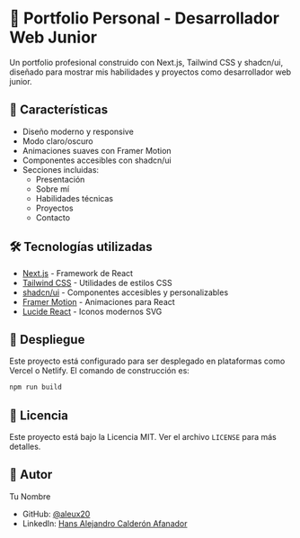 # 📁 Portfolio Personal - Desarrollador Web Junior

Un portfolio profesional construido con Next.js, Tailwind CSS y shadcn/ui, diseñado para mostrar mis habilidades y proyectos como desarrollador web junior.

## 🚀 Características

- Diseño moderno y responsive
- Modo claro/oscuro
- Animaciones suaves con Framer Motion
- Componentes accesibles con shadcn/ui
- Secciones incluidas:
  - Presentación
  - Sobre mí
  - Habilidades técnicas
  - Proyectos
  - Contacto

## 🛠️ Tecnologías utilizadas

- [Next.js](https://nextjs.org/) - Framework de React
- [Tailwind CSS](https://tailwindcss.com/) - Utilidades de estilos CSS
- [shadcn/ui](https://ui.shadcn.com/) -  Componentes accesibles y personalizables
- [Framer Motion](https://www.framer.com/motion/) - Animaciones para React
- [Lucide React](https://lucide.dev/) - Iconos modernos SVG

## 🚀 Despliegue

Este proyecto está configurado para ser desplegado en plataformas como Vercel o Netlify. El comando de construcción es:

```bash
npm run build
```

## 📄 Licencia

Este proyecto está bajo la Licencia MIT. Ver el archivo `LICENSE` para más detalles.

## 👤 Autor

Tu Nombre
- GitHub: [@aleux20](https://github.com/aleux20)
- LinkedIn: [Hans Alejandro Calderón Afanador](https://www.linkedin.com/in/alejandro-afanador/)